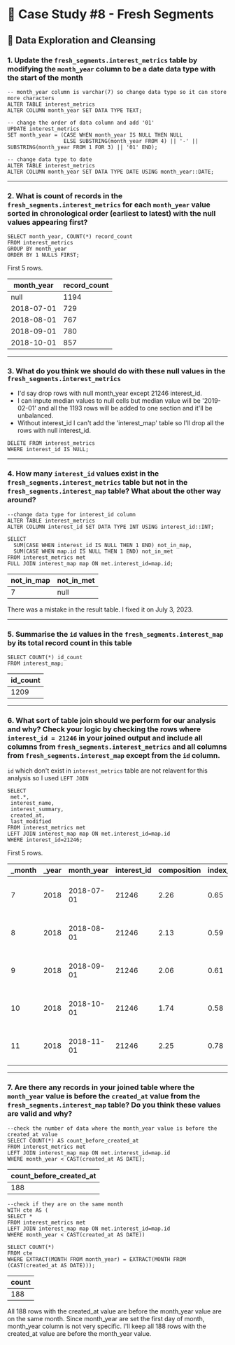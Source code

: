 # 🍊 Case Study #8 - Fresh Segments
## 🧼 Data Exploration and Cleansing
### 1. Update the `fresh_segments.interest_metrics` table by modifying the `month_year` column to be a date data type with the start of the month

```TSQL
-- month_year column is varchar(7) so change data type so it can store more characters
ALTER TABLE interest_metrics
ALTER COLUMN month_year SET DATA TYPE TEXT;

-- change the order of data column and add '01' 
UPDATE interest_metrics
SET month_year = (CASE WHEN month_year IS NULL THEN NULL
                  ELSE SUBSTRING(month_year FROM 4) || '-' || SUBSTRING(month_year FROM 1 FOR 3) || '01' END);
                  
-- change data type to date
ALTER TABLE interest_metrics
ALTER COLUMN month_year SET DATA TYPE DATE USING month_year::DATE;
```

---

### 2. What is count of records in the `fresh_segments.interest_metrics` for each `month_year` value sorted in chronological order (earliest to latest) with the null values appearing first?

```TSQL
SELECT month_year, COUNT(*) record_count
FROM interest_metrics
GROUP BY month_year
ORDER BY 1 NULLS FIRST;
```

First 5 rows. 

| month_year | record_count |
|------------|--------------|
|  null          | 1194         |
| 2018-07-01 | 	729          |
| 2018-08-01 | 	767          |
| 2018-09-01 | 	780          |
| 2018-10-01 | 	857          |

---

### 3. What do you think we should do with these null values in the `fresh_segments.interest_metrics`

* I'd say drop rows with null month_year except 21246 interest_id.
* I can inpute median values to null cells but median value will be '2019-02-01' and all the 1193 rows will be added to one section and it'll be unbalanced.
* Without interest_id I can't add the 'interest_map' table so I'll drop all the rows with null interest_id.

```TSQL
DELETE FROM interest_metrics
WHERE interest_id IS NULL;
```

---

### 4. How many `interest_id` values exist in the `fresh_segments.interest_metrics` table but not in the `fresh_segments.interest_map` table? What about the other way around?

```TSQL
--change data type for interest_id column
ALTER TABLE interest_metrics
ALTER COLUMN interest_id SET DATA TYPE INT USING interest_id::INT;

SELECT 
  SUM(CASE WHEN interest_id IS NULL THEN 1 END) not_in_map,
  SUM(CASE WHEN map.id IS NULL THEN 1 END) not_in_met
FROM interest_metrics met
FULL JOIN interest_map map ON met.interest_id=map.id;
```

| not_in_map | not_in_met |
|-------------------------|-------------|
| 7                  | null |

There was a mistake in the result table. I fixed it on July 3, 2023.

---

### 5. Summarise the `id` values in the `fresh_segments.interest_map` by its total record count in this table

```TSQL
SELECT COUNT(*) id_count
FROM interest_map;
```

| id_count | 
|--------|
| 1209  | 

---

### 6. What sort of table join should we perform for our analysis and why? Check your logic by checking the rows where `interest_id = 21246` in your joined output and include all columns from `fresh_segments.interest_metrics` and all columns from `fresh_segments.interest_map` except from the `id` column.

`id` which don't exist in `interest_metrics` table are not relavent for this analysis so I used `LEFT JOIN`

```TSQL
SELECT
 met.*,
 interest_name,
 interest_summary,
 created_at,
 last_modified
FROM interest_metrics met
LEFT JOIN interest_map map ON met.interest_id=map.id
WHERE interest_id=21246;
```

First 5 rows.

| _month | _year | month_year | interest_id | composition | index_value | ranking | percentile_ranking | interest_name           |         interest_summary                                      | created_at          |   
|--------|-------|------------|-------------|-------------|-------------|---------|--------------------|----------------------------------|-------------------------------------------------------|---------------------|
| 7      | 2018  | 2018-07-01 | 	21246       | 2.26        | 0.65        | 722     | 0.96	               | Readers of El Salvadoran Content | People reading news from El Salvadoran media sources. | 2018-06-11 17:50:04 | 
| 8      | 2018  | 2018-08-01 | 	21246       | 2.13        | 0.59        | 765     | 0.26	               | Readers of El Salvadoran Content | People reading news from El Salvadoran media sources. | 2018-06-11 17:50:04 | 
| 9      | 2018  | 2018-09-01 | 	21246       | 2.06        | 0.61        | 774     | 0.77	               | Readers of El Salvadoran Content | People reading news from El Salvadoran media sources. | 2018-06-11 17:50:04 | 
| 10     | 2018  | 2018-10-01 | 	21246       | 1.74        | 0.58        | 855     | 0.23	               | Readers of El Salvadoran Content | People reading news from El Salvadoran media sources. | 2018-06-11 17:50:04 | 
| 11     | 2018  | 2018-11-01 | 	21246       | 2.25        | 0.78        | 908     | 2.16	               | Readers of El Salvadoran Content | People reading news from El Salvadoran media sources. | 2018-06-11 17:50:04 | 

---

### 7. Are there any records in your joined table where the `month_year` value is before the `created_at` value from the `fresh_segments.interest_map` table? Do you think these values are valid and why?

```TSQL
--check the number of data where the month_year value is before the created_at value
SELECT COUNT(*) AS count_before_created_at
FROM interest_metrics met
LEFT JOIN interest_map map ON met.interest_id=map.id
WHERE month_year < CAST(created_at AS DATE);
```

| count_before_created_at | 
|--------|
| 188  |

```TSQL
--check if they are on the same month
WITH cte AS (
SELECT *
FROM interest_metrics met
LEFT JOIN interest_map map ON met.interest_id=map.id
WHERE month_year < CAST(created_at AS DATE))

SELECT COUNT(*)
FROM cte
WHERE EXTRACT(MONTH FROM month_year) = EXTRACT(MONTH FROM (CAST(created_at AS DATE)));
```

| count | 
|--------|
| 188  |

All 188 rows with the created_at value are before the month_year value are on the same month.
Since month_year are set the first day of month, month_year column is not very specific.
I'll keep all 188 rows with the created_at value are before the month_year value.
